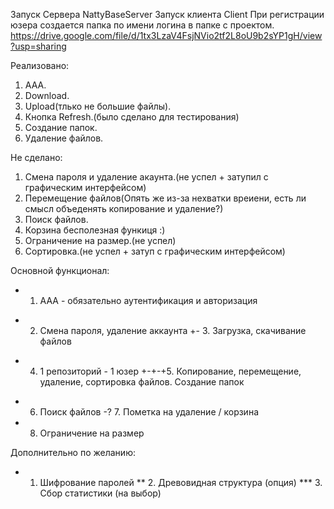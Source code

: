 Запуск Сервера NattyBaseServer
Запуск клиента Client
При регистрации юзера создается папка по имени логина в папке с проектом.
https://drive.google.com/file/d/1tx3LzaV4FsjNVio2tf2L8oU9b2sYP1gH/view?usp=sharing

Реализовано:
1. AAA.
2. Download.
3. Upload(тлько не большие файлы).
4. Кнопка Refresh.(было сделано для тестирования)
5. Создание папок.
6. Удаление файлов.

Не сделано:
1. Смена пароля и удаление акаунта.(не успел + затупил с графическим интерфейсом)
2. Перемещение файлов(Опять же из-за нехватки вреиени, есть ли смысл объеденять копирование и удаление?)
3. Поиск файлов.
4. Корзина бесполезная функиця :)
5. Ограничение на размер.(не успел)
6. Сортировка.(не успел + затуп с графическим интерфейсом)

Основной функционал:
+    1. ААА - обязательно аутентификация и авторизация
-    2. Смена пароля, удаление аккаунта
+-   3. Загрузка, скачивание файлов
+    4. 1 репозиторий - 1 юзер
+-+-+5. Копирование, перемещение, удаление, сортировка файлов. Создание папок
-    6. Поиск файлов
-?   7. Пометка на удаление / корзина
-    8. Ограничение на размер

Дополнительно по желанию:
*   1. Шифрование паролей
**  2. Древовидная структура (опция)
*** 3. Сбор статистики (на выбор)